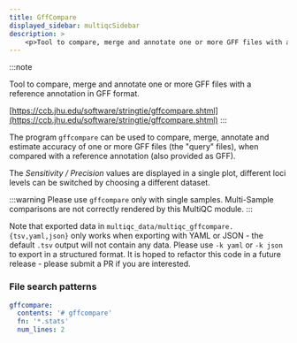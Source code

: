 ```yaml
---
title: GffCompare
displayed_sidebar: multiqcSidebar
description: >
    <p>Tool to compare, merge and annotate one or more GFF files with a reference annotation in GFF format.</p>
---
```


<!--
~~~~~ DO NOT EDIT ~~~~~
This file is autogenerated from the MultiQC module python docstring.
Do not edit the markdown, it will be overwritten.

File path for the source of this content: multiqc/modules/gffcompare/gffcompare.py
~~~~~~~~~~~~~~~~~~~~~~~
-->

:::note
<p>Tool to compare, merge and annotate one or more GFF files with a reference annotation in GFF format.</p>

[https://ccb.jhu.edu/software/stringtie/gffcompare.shtml](https://ccb.jhu.edu/software/stringtie/gffcompare.shtml)
:::

The program `gffcompare` can be used to compare, merge, annotate and estimate accuracy
of one or more GFF files (the "query" files), when compared with a reference annotation (also provided as GFF).

The _Sensitivity / Precision_ values are displayed in a single plot,
different loci levels can be switched by choosing a different dataset.

:::warning
Please use `gffcompare` only with single samples.
Multi-Sample comparisons are not correctly rendered by this MultiQC module.
:::

Note that exported data in `multiqc_data/multiqc_gffcompare.{tsv,yaml,json}` only works when
exporting with YAML or JSON - the default `.tsv` output will not contain any data.
Please use `-k yaml` or `-k json` to export in a structured format.
It is hoped to refactor this code in a future release - please submit a PR if you are interested.

### File search patterns

```yaml
gffcompare:
  contents: '# gffcompare'
  fn: '*.stats'
  num_lines: 2
```
    